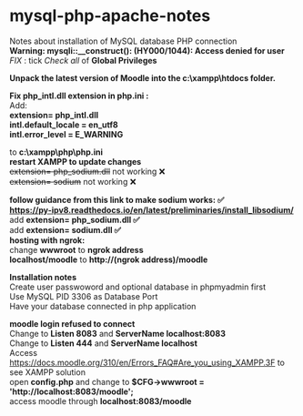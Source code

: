 # mysql-php-apache-notes
Notes about installation of MySQL database PHP connection<br>
**Warning: mysqli::__construct(): (HY000/1044): Access denied for user**<br>
_FIX_ : tick _Check all_ of **Global Privileges**<br>

**Unpack the latest version of Moodle into the c:\xampp\htdocs folder.**

**Fix php_intl.dll extension in php.ini :**<br>
Add:<br> 
**extension= php_intl.dll**<br>
**intl.default_locale = en_utf8**<br>
**intl.error_level = E_WARNING**<br>

to **c:\xampp\php\php.ini**<br>
**restart XAMPP to update changes**<br>
~~extension= php_sodium.dll~~ not working ❌<br> 
~~extension= sodium~~ not working ❌<br>

**follow guidance from this link to make sodium works: ✅**<br> 
**https://py-ipv8.readthedocs.io/en/latest/preliminaries/install_libsodium/** <br>
add **extension= php_sodium.dll ✅** <br>
add **extension= sodium.dll ✅** <br>
**hosting with ngrok:** <br>
change **wwwroot** to **ngrok address** <br>
**localhost/moodle** to **http://(ngrok address)/moodle** <br>

**Installation notes** <br>
Create user passwoword and optional database in phpmyadmin first <br>
Use MySQL PID 3306  as Database Port <br>
Have your database connected in php application <br>

**moodle login refused to connect** <br>
Change to **Listen 8083** and **ServerName localhost:8083** <br>
Change to **Listen 444** and **ServerName localhost** <br>
Access https://docs.moodle.org/310/en/Errors_FAQ#Are_you_using_XAMPP.3F to see XAMPP solution <br>
open **config.php** and change to **$CFG->wwwroot   = 'http://localhost:8083/moodle';** <br>
access moodle through **localhost:8083/moodle** <br>
